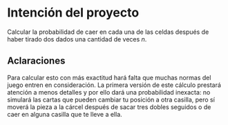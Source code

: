 # Intención del proyecto
Calcular la probabilidad de caer en cada una de las celdas después de haber
tirado dos dados una cantidad de veces *n*.

## Aclaraciones
Para calcular esto con más exactitud hará falta que muchas normas del juego
entren en consideración. La primera versión de este cálculo prestará atención
a menos detalles y por ello dará una probabilidad inexacta: no simulará las
cartas que pueden cambiar tu posición a otra casilla, pero sí moverá la
pieza a la cárcel después de sacar tres dobles seguidos o de caer en alguna
casilla que te lleve a ella.

